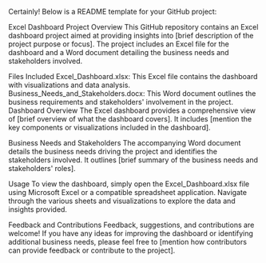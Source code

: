
Certainly! Below is a README template for your GitHub project:

Excel Dashboard Project
Overview
This GitHub repository contains an Excel dashboard project aimed at providing insights into [brief description of the project purpose or focus]. The project includes an Excel file for the dashboard and a Word document detailing the business needs and stakeholders involved.

Files Included
Excel_Dashboard.xlsx: This Excel file contains the dashboard with visualizations and data analysis.
Business_Needs_and_Stakeholders.docx: This Word document outlines the business requirements and stakeholders' involvement in the project.
Dashboard Overview
The Excel dashboard provides a comprehensive view of [brief overview of what the dashboard covers]. It includes [mention the key components or visualizations included in the dashboard].

Business Needs and Stakeholders
The accompanying Word document details the business needs driving the project and identifies the stakeholders involved. It outlines [brief summary of the business needs and stakeholders' roles].

Usage
To view the dashboard, simply open the Excel_Dashboard.xlsx file using Microsoft Excel or a compatible spreadsheet application. Navigate through the various sheets and visualizations to explore the data and insights provided.

Feedback and Contributions
Feedback, suggestions, and contributions are welcome! If you have any ideas for improving the dashboard or identifying additional business needs, please feel free to [mention how contributors can provide feedback or contribute to the project].
